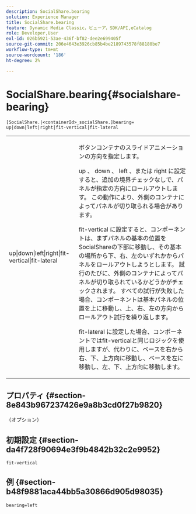 ```yaml
---
description: SocialShare.bearing
solution: Experience Manager
title: SocialShare.bearing
feature: Dynamic Media Classic，ビューア，SDK/API,eCatalog
role: Developer,User
exl-id: 026b5921-53ae-436f-bf82-dee2e699405f
source-git-commit: 206e4643e3926cb85b4be2189743578f88180be7
workflow-type: tm+mt
source-wordcount: '186'
ht-degree: 2%

---
```


# SocialShare.bearing{#socialshare-bearing}

`[SocialShare.|<containerId>_socialShare.]bearing= up|down|left|right|fit-vertical|fit-lateral`

<table id="table_0002BE81371D4E16A56FBEDD13FDF3C2"> 
 <tbody> 
  <tr> 
   <td colname="col1"> <p> <span class="codeph"> up|down|left|right|fit-vertical|fit-lateral  </span> </p> </td> 
   <td colname="col2"> <p> ボタンコンテナのスライドアニメーションの方向を指定します。 </p> <p> <span class="codeph"> up </span> 、 <span class="codeph"> down </span> 、 <span class="codeph"> left </span> 、または<span class="codeph"> right </span>に設定すると、追加の境界チェックなしで、パネルが指定の方向にロールアウトします。 この動作により、外側のコンテナによってパネルが切り取られる場合があります。 </p> <p><span class="codeph"> fit-vertical </span>に設定すると、コンポーネントは、まずパネルの基本の位置をSocialShareの下部に移動し、その基本の場所から下、右、左のいずれかからパネルをロールアウトしようとします。 試行のたびに、外側のコンテナによってパネルが切り取られているかどうかがチェックされます。 すべての試行が失敗した場合、コンポーネントは基本パネルの位置を上に移動し、上、右、左の方向からロールアウト試行を繰り返します。 </p> <p><span class="codeph"> fit-lateral </span>に設定した場合、コンポーネントではfit-verticalと同じロジックを使用しますが、代わりに、ベースを右から右、下、上方向に移動し、ベースを左に移動し、左、下、上方向に移動します。 </p> </td> 
  </tr> 
 </tbody> 
</table>

## プロパティ {#section-8e843b967237426e9a8b3cd0f27b9820}

（オプション）

## 初期設定 {#section-da4f728f90694e3f9b4842b32c2e9952}

`fit-vertical`

## 例 {#section-b48f9881aca44bb5a30866d905d98035}

`bearing=left`
